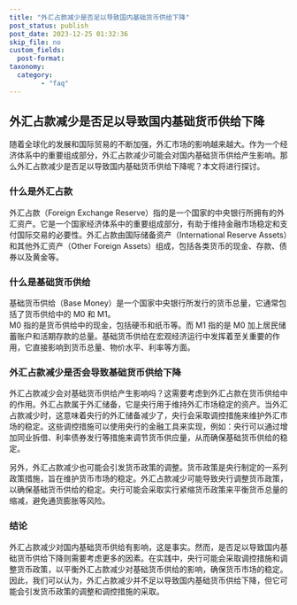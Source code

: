 ```yaml
---
title: "外汇占款减少是否足以导致国内基础货币供给下降"
post_status: publish
post_date: 2023-12-25 01:32:36
skip_file: no
custom_fields: 
  post-format: 
taxonomy:
  category:
        - "faq"
---
```


## 外汇占款减少是否足以导致国内基础货币供给下降

随着全球化的发展和国际贸易的不断加强，外汇市场的影响越来越大。作为一个经济体系中的重要组成部分，外汇占款减少可能会对国内基础货币供给产生影响。那么外汇占款减少是否足以导致国内基础货币供给下降呢？本文将进行探讨。

### 什么是外汇占款

外汇占款（Foreign Exchange Reserve）指的是一个国家的中央银行所拥有的外汇资产。它是一个国家经济体系中的重要组成部分，有助于维持金融市场稳定和支付国际交易的必要性。外汇占款由国际储备资产（International Reserve Assets）和其他外汇资产（Other Foreign Assets）组成，包括各类货币的现金、存款、债券以及黄金等。

### 什么是基础货币供给

基础货币供给（Base Money）是一个国家中央银行所发行的货币总量，它通常包括了货币供给中的 M0 和 M1。  
M0 指的是货币供给中的现金，包括硬币和纸币等。而 M1 指的是 M0 加上居民储蓄账户和活期存款的总量。基础货币供给在宏观经济运行中发挥着至关重要的作用，它直接影响到货币总量、物价水平、利率等方面。

### 外汇占款减少是否会导致基础货币供给下降

外汇占款减少会对基础货币供给产生影响吗？这需要考虑到外汇占款在货币供给中的作用。外汇占款属于外汇储备，它是央行用于维持外汇市场稳定的资产。当外汇占款减少时，这意味着央行的外汇储备减少了，央行会采取调控措施来维护外汇市场的稳定。这些调控措施可以使用央行的金融工具来实现，例如：央行可以通过增加同业拆借、利率债券发行等措施来调节货币供应量，从而确保基础货币供给的稳定。

另外，外汇占款减少也可能会引发货币政策的调整。货币政策是央行制定的一系列政策措施，旨在维护货币市场的稳定。外汇占款减少可能导致央行调整货币政策，以确保基础货币供给的稳定。央行可能会采取实行紧缩货币政策来平衡货币总量的缩减，避免通货膨胀等风险。

### 结论

外汇占款减少对国内基础货币供给有影响，这是事实。然而，是否足以导致国内基础货币供给下降则需要考虑更多的因素。在实践中，央行可能会采取调控措施和调整货币政策，以平衡外汇占款减少对基础货币供给的影响，确保货币市场的稳定。因此，我们可以认为，外汇占款减少并不足以导致国内基础货币供给下降，但它可能会引发货币政策的调整和调控措施的采取。
